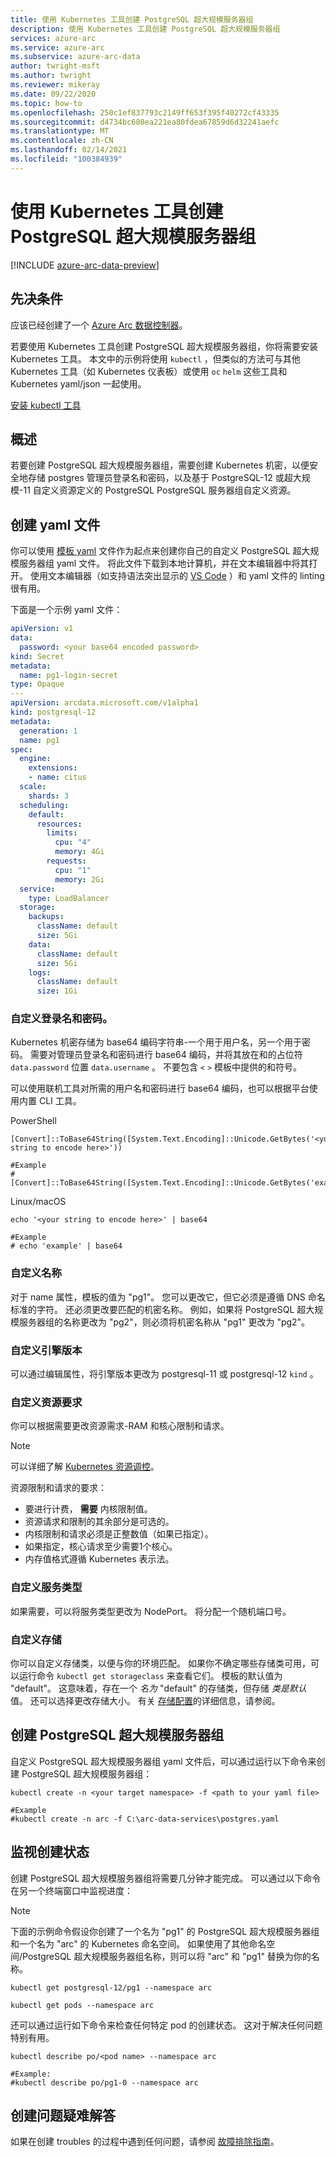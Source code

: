 ```yaml
---
title: 使用 Kubernetes 工具创建 PostgreSQL 超大规模服务器组
description: 使用 Kubernetes 工具创建 PostgreSQL 超大规模服务器组
services: azure-arc
ms.service: azure-arc
ms.subservice: azure-arc-data
author: twright-msft
ms.author: twright
ms.reviewer: mikeray
ms.date: 09/22/2020
ms.topic: how-to
ms.openlocfilehash: 250c1ef837793c2149ff653f395f40272cf43335
ms.sourcegitcommit: d4734bc680ea221ea80fdea67859d6d32241aefc
ms.translationtype: MT
ms.contentlocale: zh-CN
ms.lasthandoff: 02/14/2021
ms.locfileid: "100384939"
---
```

# <a name="create-a-postgresql-hyperscale-server-group-using-kubernetes-tools"></a>使用 Kubernetes 工具创建 PostgreSQL 超大规模服务器组

[!INCLUDE [azure-arc-data-preview](../../../includes/azure-arc-data-preview.md)]

## <a name="prerequisites"></a>先决条件

应该已经创建了一个 [Azure Arc 数据控制器](./create-data-controller.md)。

若要使用 Kubernetes 工具创建 PostgreSQL 超大规模服务器组，你将需要安装 Kubernetes 工具。  本文中的示例将使用 `kubectl` ，但类似的方法可与其他 Kubernetes 工具（如 Kubernetes 仪表板）或使用 `oc` `helm` 这些工具和 Kubernetes yaml/json 一起使用。

[安装 kubectl 工具](https://kubernetes.io/docs/tasks/tools/install-kubectl/)

## <a name="overview"></a>概述

若要创建 PostgreSQL 超大规模服务器组，需要创建 Kubernetes 机密，以便安全地存储 postgres 管理员登录名和密码，以及基于 PostgreSQL-12 或超大规模-11 自定义资源定义的 PostgreSQL PostgreSQL 服务器组自定义资源。

## <a name="create-a-yaml-file"></a>创建 yaml 文件

你可以使用 [模板 yaml](https://raw.githubusercontent.com/microsoft/azure_arc/main/arc_data_services/deploy/yaml/postgresql.yaml) 文件作为起点来创建你自己的自定义 PostgreSQL 超大规模服务器组 yaml 文件。  将此文件下载到本地计算机，并在文本编辑器中将其打开。  使用文本编辑器（如支持语法突出显示的 [VS Code](https://code.visualstudio.com/download) ）和 yaml 文件的 linting 很有用。

下面是一个示例 yaml 文件：

```yaml
apiVersion: v1
data:
  password: <your base64 encoded password>
kind: Secret
metadata:
  name: pg1-login-secret
type: Opaque
---
apiVersion: arcdata.microsoft.com/v1alpha1
kind: postgresql-12
metadata:
  generation: 1
  name: pg1
spec:
  engine:
    extensions:
    - name: citus
  scale:
    shards: 3
  scheduling:
    default:
      resources:
        limits:
          cpu: "4"
          memory: 4Gi
        requests:
          cpu: "1"
          memory: 2Gi
  service:
    type: LoadBalancer
  storage:
    backups:
      className: default
      size: 5Gi
    data:
      className: default
      size: 5Gi
    logs:
      className: default
      size: 1Gi
```

### <a name="customizing-the-login-and-password"></a>自定义登录名和密码。
Kubernetes 机密存储为 base64 编码字符串-一个用于用户名，另一个用于密码。  需要对管理员登录名和密码进行 base64 编码，并将其放在和的占位符 `data.password` 位置 `data.username` 。  不要包含 `<` `>` 模板中提供的和符号。

可以使用联机工具对所需的用户名和密码进行 base64 编码，也可以根据平台使用内置 CLI 工具。

PowerShell

```console
[Convert]::ToBase64String([System.Text.Encoding]::Unicode.GetBytes('<your string to encode here>'))

#Example
#[Convert]::ToBase64String([System.Text.Encoding]::Unicode.GetBytes('example'))

```

Linux/macOS

```console
echo '<your string to encode here>' | base64

#Example
# echo 'example' | base64
```

### <a name="customizing-the-name"></a>自定义名称

对于 name 属性，模板的值为 "pg1"。  您可以更改它，但它必须是遵循 DNS 命名标准的字符。  还必须更改要匹配的机密名称。  例如，如果将 PostgreSQL 超大规模服务器组的名称更改为 "pg2"，则必须将机密名称从 "pg1" 更改为 "pg2"。

### <a name="customizing-the-engine-version"></a>自定义引擎版本

可以通过编辑属性，将引擎版本更改为 postgresql-11 或 postgresql-12 `kind` 。

### <a name="customizing-the-resource-requirements"></a>自定义资源要求

你可以根据需要更改资源需求-RAM 和核心限制和请求。  

> [!NOTE]
> 可以详细了解 [Kubernetes 资源调控](https://kubernetes.io/docs/concepts/configuration/manage-resources-containers/#resource-units-in-kubernetes)。

资源限制和请求的要求：
- 要进行计费， **需要** 内核限制值。
- 资源请求和限制的其余部分是可选的。
- 内核限制和请求必须是正整数值（如果已指定）。
- 如果指定，核心请求至少需要1个核心。
- 内存值格式遵循 Kubernetes 表示法。  

### <a name="customizing-service-type"></a>自定义服务类型

如果需要，可以将服务类型更改为 NodePort。  将分配一个随机端口号。

### <a name="customizing-storage"></a>自定义存储

你可以自定义存储类，以便与你的环境匹配。  如果你不确定哪些存储类可用，可以运行命令 `kubectl get storageclass` 来查看它们。  模板的默认值为 "default"。  这意味着，存在一个 _名为_ "default" 的存储类，但存储 _类是默认_ 值。  还可以选择更改存储大小。  有关 [存储配置](./storage-configuration.md)的详细信息，请参阅。

## <a name="creating-the-postgresql-hyperscale-server-group"></a>创建 PostgreSQL 超大规模服务器组

自定义 PostgreSQL 超大规模服务器组 yaml 文件后，可以通过运行以下命令来创建 PostgreSQL 超大规模服务器组：

```console
kubectl create -n <your target namespace> -f <path to your yaml file>

#Example
#kubectl create -n arc -f C:\arc-data-services\postgres.yaml
```


## <a name="monitoring-the-creation-status"></a>监视创建状态

创建 PostgreSQL 超大规模服务器组将需要几分钟才能完成。 可以通过以下命令在另一个终端窗口中监视进度：

> [!NOTE]
>  下面的示例命令假设你创建了一个名为 "pg1" 的 PostgreSQL 超大规模服务器组和一个名为 "arc" 的 Kubernetes 命名空间。  如果使用了其他命名空间/PostgreSQL 超大规模服务器组名称，则可以将 "arc" 和 "pg1" 替换为你的名称。

```console
kubectl get postgresql-12/pg1 --namespace arc
```

```console
kubectl get pods --namespace arc
```

还可以通过运行如下命令来检查任何特定 pod 的创建状态。  这对于解决任何问题特别有用。

```console
kubectl describe po/<pod name> --namespace arc

#Example:
#kubectl describe po/pg1-0 --namespace arc
```

## <a name="troubleshooting-creation-problems"></a>创建问题疑难解答

如果在创建 troubles 的过程中遇到任何问题，请参阅 [故障排除指南](troubleshoot-guide.md)。